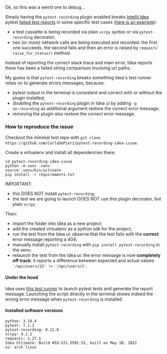 Ok, so this was a weird one to debug...

Simply having the `pytest-recording` plugin enabled breaks [Intellij Idea](https://www.jetbrains.com/idea/) pytest
[failed test reports](https://www.jetbrains.com/help/idea/product-tests.html) in some specific test cases
([here is an example](https://github.com/CarloDePieri/pytest-recording-idea-issue/blob/main/tests/test_issue.py)): 

- a test cassette is being recorded via plain `vcrpy` syntax or via `pytest-recording` decorator;
- two (or more) network calls are being executed and recorded: the first one succeeds, the second fails and then an
error is raised by `requests`' `raise_for_status()` method.

Instead of reporting the correct stack trace and main error, Idea reports there has been a failed string comparison
involving url paths.

My guess is that `pytest-recording` breaks something Idea's test runner relies on to generate errors messages, because:

- pytest output in the terminal is consistent and correct with or without the plugin installed;
- disabling the `pytest-recording` plugin in Idea ui by adding `-p no:recording` as additional argument restore the correct
  error message;
- removing the plugin also restore the correct error message.

### How to reproduce the issue

Checkout the minimal test repo with `git clone https://github.com/CarloDePieri/pytest-recording-idea-issue`.

Create a virtualenv and install all dependencies there:

```
cd pytest-recording-idea-issue
python -m venv .venv
source .venv/bin/activate
pip install -r requirements.txt
```

IMPORTANT: 

- this DOES NOT install `pytest-recording`;
- the test we are going to launch DOES NOT use this plugin decorator, but plain `vcrpy`.

Then:

- import the folder into Idea as a new project;
- add the created virtualenv as a python sdk for the project;
- run the test from the Idea ui: observe that the test fails with the **correct** error message reporting a 404;
- manually install `pytest-recording` with `pip install pytest-recording` in the venv;
- relaunch the test from the Idea ui: the error message is now **completely off track**: it reports a difference between
expected and actual values `'/api/users/23' != '/api/users/2'`.

#### Under the hood

Idea uses [this test runner](https://github.com/JetBrains/intellij-community/blob/09da58dedb5b39278df01c5dee01af19752d063d/python/helpers/pycharm/_jb_pytest_runner.py)
to launch pytest tests and generate the report message. Launching the script directly in the terminal shows indeed the
wrong error message when `pytest-recording` is installed.

#### Installed software versions

```
python: 3.10.4
pytest: 7.1.2
pytest-recording: 0.12.0
vcrpy: 4.1.1
requests: 2.27.1
Idea Ultimate: Build #IU-221.5591.52, built on May 10, 2022
os: arch linux
```
